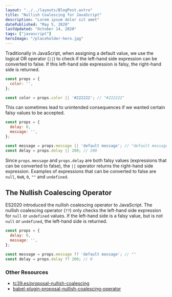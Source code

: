 ```yaml
---
layout: "../../layouts/BlogPost.astro"
title: "Nullish Coalescing for JavaScript"
description: "Lorem ipsum dolor sit amet"
datePublished: "May 5, 2020"
lastUpdated: "October 14, 2020"
tags: ["javascript"]
heroImage: "/placeholder-hero.jpg"
---
```


Traditionally in JavaScript, when assigning a default value, we use the logical OR operator (`||`) to check if the left-hand side expression can be converted to false. If this left-hand side expression is falsy, the right-hand side is returned.

```javascript
const props = {
  color: '',
};

const color = props.color || '#222222'; // "#222222"
```

This can sometimes lead to unintended consequences if we wanted certain falsy values to be accepted.

```javascript
const props = {
  delay: 0,
  message: '',
};

const message = props.message || 'default message'; // "default message"
const delay = props.delay || 200; // 200
```

Since `props.message` and `props.delay` are both falsy values (expressions that can be converted to false), the `||` operator returns the right-hand side expression. Examples of expressions that can be converted to false are `null`, `NaN`, `0`, `""` and `undefined`.

## The Nullish Coalescing Operator

ES2020 introduced the nullish coalescing operator to JavaScript. The nullish coalescing operator (`??`) only checks the left-hand side expression for `null` or `undefined` values. If the left-hand side is a falsy value, but is not `null` or `undefined`, the left-hand side is returned.

```javascript
const props = {
  delay: 0,
  message: '',
};

const message = props.message ?? 'default message'; // ""
const delay = props.delay ?? 200; // 0
```

### Other Resources

- [tc39.es/proposal-nullish-coalescing](https://tc39.es/proposal-nullish-coalescing/)
- [babel-plugin-proposal-nullish-coalescing-operator](https://babeljs.io/docs/en/babel-plugin-proposal-nullish-coalescing-operator)
